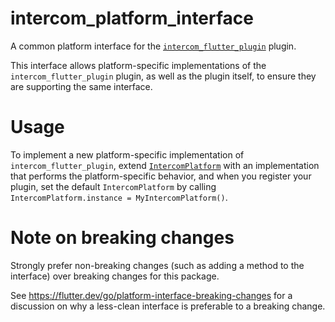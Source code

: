 # intercom_platform_interface

A common platform interface for the [`intercom_flutter_plugin`][1] plugin.

This interface allows platform-specific implementations of the `intercom_flutter_plugin`
plugin, as well as the plugin itself, to ensure they are supporting the
same interface.

# Usage

To implement a new platform-specific implementation of `intercom_flutter_plugin`, extend
[`IntercomPlatform`][2] with an implementation that performs the
platform-specific behavior, and when you register your plugin, set the default
`IntercomPlatform` by calling `IntercomPlatform.instance = MyIntercomPlatform()`.

# Note on breaking changes

Strongly prefer non-breaking changes (such as adding a method to the interface)
over breaking changes for this package.

See https://flutter.dev/go/platform-interface-breaking-changes for a discussion
on why a less-clean interface is preferable to a breaking change.

[1]: ../intercom_flutter_plugin
[2]: lib/intercom_platform_interface.dart
